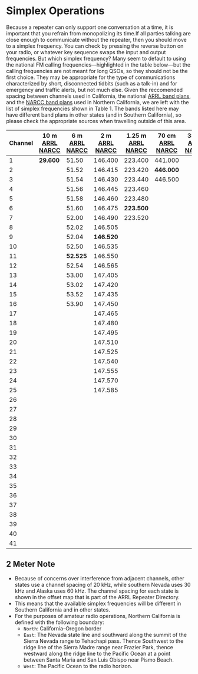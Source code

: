 # Simplex Operations

Because a repeater can only support one conversation at a time, it is important that you refrain from monopolizing its time.If all parties talking are close enough to communicate without the repeater, then you should move to a simplex frequency. You can check by pressing the reverse button on your radio, or whatever key sequence swaps the input and output frequencies. But which simplex frequency? Many seem to default to using the national FM calling frequencies—highlighted in the table below—but the calling frequencies are not meant for long QSOs, so they should not be the first choice. They may be appropriate for the type of communications characterized by short, disconnected tidbits (such as a talk-in) and for emergency and traffic alerts, but not much else. Given the reccomended spacing between channels used in California, the national [ARRL band plans](http://www.arrl.org/FandES/field/regulations/bandplan.html), and the [NARCC band plans](http://www.narcc.org/Rptr_Lists/Bandplan.html) used in Northern California, we are left with the list of simplex frequencies shown in Table 1. The bands listed here may have different band plans in other states (and in Southern California), so please check the appropriate sources when travelling outside of this area.

Channel|10 m [ARRL](http://www.arrl.org/FandES/field/regulations/bandplan.html#10m) [NARCC](http://www.narcc.org/Rptr_Lists/10M-chart-final.pdf)|6 m [ARRL](http://www.arrl.org/FandES/field/regulations/bandplan.html#6m) [NARCC](http://www.narcc.org/Rptr_Lists/6M-chart-final-1.pdf)|2 m [ARRL](http://www.arrl.org/FandES/field/regulations/bandplan.html#2m) [NARCC](http://www.narcc.org/Rptr_Lists/2M-chart-1-final.pdf)|1.25 m [ARRL](http://www.arrl.org/FandES/field/regulations/bandplan.html#1.25m) [NARCC](http://www.narcc.org/Rptr_Lists/1.25M-chart-final.pdf)|70 cm [ARRL](http://www.arrl.org/FandES/field/regulations/bandplan.html#70cm) [NARCC](http://www.narcc.org/Rptr_Lists/70cmchart-20020312.pdf)|33cm [ARRL](http://www.arrl.org/FandES/field/regulations/bandplan.html#33cm) [NARCC](http://www.narcc.org/Rptr_Lists/Bandplan.html)|23 cm [ARRL](http://www.arrl.org/FandES/field/regulations/bandplan.html#23cm) [NARCC](http://www.narcc.org/Rptr_Lists/Bandplan.html)|13 cm [ARRL](http://www.arrl.org/FandES/field/regulations/bandplan.html#2300) [NARCC](http://www.narcc.org/Rptr_Lists/Bandplan.html)
--|--|--|--|--|--|--|--|--
1|**29.600**|51.50|146.400|223.400|441.000| |1294.000|2305.000
2| |51.52|146.415|223.420|**446.000**| |1294.025|2305.025
3| |51.54|146.430|223.440|446.500| |1294.050|2305.050
4| |51.56|146.445|223.460| | |1294.075|2305.075
5| |51.58|146.460|223.480| | |1294.100|2305.100
6| |51.60|146.475|**223.500**| | |1294.125|2305.125
7| |52.00|146.490|223.520| | |1294.150|2305.150
8| |52.02|146.505| | | |1294.175|2305.175
9| |52.04|**146.520**| | | |1294.200|**2305.200**
10| |52.50|146.535| | | |1294.225|2305.225
11| |**52.525**|146.550| | | |1294.250|2305.250
12| |52.54|146.565| | | |1294.275|2305.275
13| |53.00|147.405| | | |1294.300|2305.300
14| |53.02|147.420| | | |1294.325|2305.325
15| |53.52|147.435| | | |1294.350|2305.350
16| |53.90|147.450| | | |1294.375|2305.375
17| | |147.465| | | |1294.400|2305.400
18| | |147.480| | | |1294.425|2305.425
19| | |147.495| | | |1294.450|2305.450
20| | |147.510| | | |1294.475|2305.475
21| | |147.525| | | |1294.500|2305.500
22| | |147.540| | | |1294.525|2305.525
23| | |147.555| | | |1294.550|2305.550
24| | |147.570| | | |1294.575|2305.575
25| | |147.585| | | |1294.600|2305.600
26| | | | | | |1294.625|2305.625
27| | | | | | |1294.650|2305.650
28| | | | | | |1294.675|2305.675
29| | | | | | |1294.700|2305.700
30| | | | | | |1294.725|2305.725
31| | | | | | |1294.750|2305.750
32| | | | | | |1294.775|2305.775
33| | | | | | |1294.800|2305.800
34| | | | | | |1294.825|2305.825
35| | | | | | |1294.850|2305.850
36| | | | | | |1294.875|2305.875
37| | | | | | |1294.900|2305.900
38| | | | | | |1294.925|2305.925
39| | | | | | |1294.950|2305.950
40| | | | | | |1294.975|2305.975
41| | | | | | |1295.000|2306.000


## 2 Meter Note
* Because of concerns over interference from adjacent channels, other states use a channel spacing of 20 kHz, while southern Nevada uses 30 kHz and Alaska uses 60 kHz. The channel spacing for each state is shown in the offset map that is part of the ARRL Repeater Directory.
* This means that the available simplex frequencies will be different in Southern California and in other states.
* For the purposes of amateur radio operations, Northern California is defined with the following boundary:
    * `North`: California–Oregon border
    * `East`: The Nevada state line and southward along the summit of the Sierra Nevada range to Tehachapi pass. Thence Southwest to the ridge line of the Sierra Madre range near Frazier Park, thence westward along the ridge line to the Pacific Ocean at a point between Santa Maria and San Luis Obispo near Pismo Beach.
    * `West`: The Pacific Ocean to the radio horizon.

